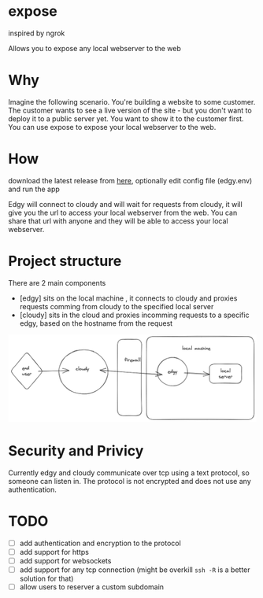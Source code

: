 # expose
inspired by ngrok

Allows you to expose any local webserver to the web

# Why
Imagine the following scenario. You're building a website to some customer. The customer wants to see a live version of the site - but you don't want to deploy it to a public server yet. You want to show it to the customer first. You can use expose to expose your local webserver to the web.

# How
download the latest release from [here](), optionally edit config file (edgy.env) and run the app 

Edgy will connect to cloudy and will wait for requests from cloudy, it will give you the url to access your local webserver from the web. You can share that url with anyone and they will be able to access your local webserver.

# Project structure
There are 2 main components 
- [edgy] sits on the local machine , it connects to cloudy and proxies requests comming from cloudy to the specified local server  
- [cloudy] sits in the cloud and proxies incomming requests to a specific edgy, based on the hostname from the request

![high level diagram](expose-highlevel.png )

# Security and Privicy
Currently edgy and cloudy communicate over tcp using a text protocol, so someone can listen in.
The protocol is not encrypted and does not use any authentication. 

# TODO
- [ ] add authentication and encryption to the protocol
- [ ] add support for https 
- [ ] add support for websockets 
- [ ] add support for any tcp connection (might be overkill `ssh -R` is a better solution for that)
- [ ] allow users to reserver a custom subdomain